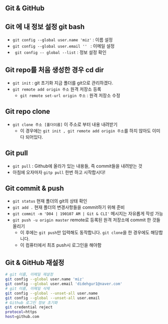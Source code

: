 ## Git & GitHub

## Git 에 내 정보 설정 git bash

- `git config --global user.name 'miz'` : 이름 설정
- `git config --global user.email '' ` : 이메일 설정
-  ` git config -- global --list` :  정보 설정 확인



## Git repo를 처음 생성한 경우 cd dir

- `git init` : git 초기화 지금 폴더를 git으로 관리하겠다.
- `git remote add origin 주소` 원격 저장소 등록
  - `git remote set-url origin 주소` : 원격 저장소 수정

## Git repo clone

- `git clone 주소 [폴더이름]` 이 주소로 부터 내용 내려받기
  - 이 경우에는 `git init , git remote add origin 주소`를 하지 않아도 이미 다 되어있다.

## Git pull

- `git pull` : Github에 올라가 있는 내용들, 즉 commit들을 내려받는 것
- 아침에 오자마자 `gitp pull` 한번 하고 시작합시다!

## Git commit & push

- `git status` 현재 폴더의 git의 상태 확인
- `git add .` 현재 폴더의 변경사항들을 commit하기 위해 준비
- `git commit -m 'D04 | 190107 AM | Git & CLI'` 메시지는 자유롭게 작성 가능
- `git push -u origin master`  remote로 등록된 원격 저장소에 commit 한 것들 올리기
  - 이 후에는 `git push`만 입력해도 동작합니다. `git clone`을 한 경우에도 해당합니다.
  - 이 컴퓨터에서 최초 push시 로그인을 해야함

## Git & GitHub 재설정

```bash
# git 이름, 이메일 재설정
git config --global user.name 'miz'
git config --global user.email 'didehgur1@naver.com'
# git 이름, 이메일 삭제
git config --global --unset-all user.name
git config --global --unset-all user.email
# Github 로그인 정보 초기화
git credential reject
protocol=https
host=github.com
```

